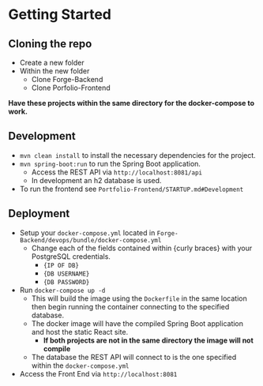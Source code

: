 # Getting Started
## Cloning the repo
- Create a new folder
- Within the new folder
    - Clone Forge-Backend
    - Clone Porfolio-Frontend

<b>Have these projects within the same directory for the docker-compose to work.</b>

## Development
- `mvn clean install` to install the necessary dependencies for the project.
- `mvn spring-boot:run` to run the Spring Boot application.
    - Access the REST API via `http://localhost:8081/api`
    - In development an h2 database is used.
- To run the frontend see `Portfolio-Frontend/STARTUP.md#Development`

## Deployment
- Setup your `docker-compose.yml` located in `Forge-Backend/devops/bundle/docker-compose.yml`
    - Change each of the fields contained within {curly braces} with your PostgreSQL credentials.
        - `{IP OF DB}`
        - `{DB USERNAME}`
        - `{DB PASSWORD}`
- Run `docker-compose up -d`
    - This will build the image using the `Dockerfile` in the same location then begin running the container connecting to the specified database.
    - The docker image will have the compiled Spring Boot application and host the static React site.
        - <b>If both projects are not in the same directory the image will not compile</b>
    - The database the REST API will connect to is the one specified within the `docker-compose.yml`
- Access the Front End via `http://localhost:8081` 